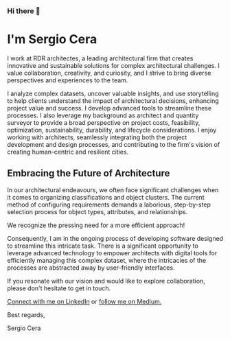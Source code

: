 ### Hi there 👋

# I'm Sergio Cera

I work at RDR architectes, a leading architectural firm that creates innovative and sustainable solutions for complex architectural challenges. I value collaboration, creativity, and curiosity, and I strive to bring diverse perspectives and experiences to the team.

I analyze complex datasets, uncover valuable insights, and use storytelling to help clients understand the impact of architectural decisions, enhancing project value and success. I develop advanced tools to streamline these processes. I also leverage my background as architect and quantity surveyor to provide a broad perspective on project costs, feasibility, optimization, sustainability, durability, and lifecycle considerations. I enjoy working with architects, seamlessly integrating both the project development and design processes, and contributing to the firm's vision of creating human-centric and resilient cities.

## Embracing the Future of Architecture

In our architectural endeavours, we often face significant challenges when it comes to organizing classifications and object clusters. The current method of configuring requirements demands a laborious, step-by-step selection process for object types, attributes, and relationships.

We recognize the pressing need for a more efficient approach!

Consequently, I am in the ongoing process of developing software designed to streamline this intricate task. There is a significant opportunity to leverage advanced technology to empower architects with digital tools for efficiently managing this complex dataset, where the intricacies of the processes are abstracted away by user-friendly interfaces.

If you resonate with our vision and would like to explore collaboration, please don't hesitate to get in touch.

[Connect with me on LinkedIn](https://www.linkedin.com/in/sergio-cera/) or [follow me on Medium.](https://medium.com/@sergicera)

Best regards,

Sergio Cera
